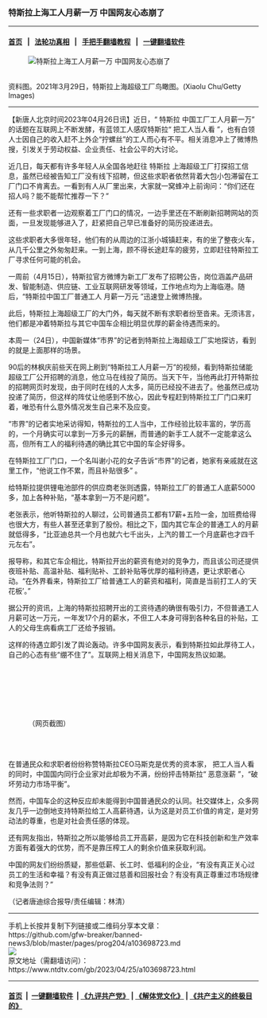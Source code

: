 ### 特斯拉上海工人月薪一万 中国网友心态崩了
------------------------

#### [首页](https://github.com/gfw-breaker/banned-news3/blob/master/README.md) &nbsp;&nbsp;|&nbsp;&nbsp; [法轮功真相](https://github.com/begood0513/basic/blob/master/README.md)  &nbsp;&nbsp;|&nbsp;&nbsp; [手把手翻墙教程](https://github.com/gfw-breaker/guides/wiki)  &nbsp;&nbsp;|&nbsp;&nbsp; [一键翻墙软件](https://github.com/gfw-breaker/nogfw/blob/master/README.md)  



<div><div class="featured_image">
 <figure>
  <img alt="特斯拉上海工人月薪一万 中国网友心态崩了" src="https://i.ntdtv.com/assets/uploads/2023/04/id103698724-GettyImages-1311107771-800x450.jpg"/>
 </figure><br/>
 <span class="caption">
  资料图。2021年3月29日，特斯拉上海超级工厂鸟瞰图。(Xiaolu Chu/Getty Images)
 </span>
</div>
</div><hr/>


<div><div class="post_content" itemprop="articleBody">
 <p>
  【新唐人北京时间2023年04月26日讯】近日，“
  <ok href="https://www.ntdtv.com/gb/特斯拉.htm">
   特斯拉
  </ok>
  中国工厂工人月薪一万” 的话题在互联网上不断发酵，有蓝领工人感叹特斯拉“
  <ok href="https://www.ntdtv.com/gb/把工人当人看.htm">
   把工人当人看
  </ok>
  ”，也有白领人士因自己的收入赶不上外企“拧螺丝”的工人而心有不平。相关消息冲上了微博热搜，引发关于劳动权益、企业责任、社会公平的大讨论。
 </p>
 <p>
  近几日，每天都有许多年轻人从全国各地赶往
  <ok href="https://www.ntdtv.com/gb/特斯拉.htm">
   特斯拉
  </ok>
  上海超级工厂打探招工信息，虽然已经被告知工厂没有线下招聘，但这些求职者依然背着大包小包滞留在工厂门口不肯离去。一看到有人从厂里出来，大家就一窝蜂冲上前询问：“你们还在招人吗？能不能帮忙推荐一下？”
 </p>
 <p>
  还有一些求职者一边观察着工厂门口的情况，一边手里还在不断刷新招聘网站的页面，一旦发现能够进入了，赶紧把自己早已准备好的简历投递进去。
 </p>
 <p>
  这些求职者大多很年轻，他们有的从周边的江浙小城镇赶来，有的坐了整夜火车，从几千公里之外匆匆赶来。一到上海，顾不得长途赶车的疲劳，立即赶往特斯拉工厂寻求任何可能的机会。
 </p>
 <p>
  一周前（4月15日），特斯拉官方微博为新工厂发布了招聘公告，岗位涵盖产品研发、智能制造、供应链、工业互联网研发等领域，工作地点均为上海临港。随后，“特斯拉中国工厂普通工人
  <ok href="https://www.ntdtv.com/gb/月薪一万元.htm">
   月薪一万元
  </ok>
  ”迅速登上微博热搜。
 </p>
 <p>
  此后，特斯拉上海超级工厂的大门外，每天就不断有求职者纷至沓来。无须讳言，他们都是冲着特斯拉与其它中国车企相比明显优厚的薪金待遇而来的。
 </p>
 <p>
  本周一（24日），中国新媒体“市界”的记者到特斯拉上海超级工厂实地探访，看到的就是上面那样的场景。
 </p>
 <p>
  90后的林枫庆前些天在网上刷到“特斯拉工人月薪一万”的视频，看到特斯拉储能超级工厂公开招聘的消息，他立马在线投了简历。当天下午，当他再此打开特斯拉的招聘网页时发现，由于同时在线的人太多，简历已经投不进去了。他虽然已成功投递了简历，但这样的阵仗让他感到不放心，因此专程赶到特斯拉工厂门口来盯着，唯恐有什么意外情况发生自己来不及应变。
 </p>
 <p>
  “市界”的记者实地采访得知，特斯拉的工人当中，工作经验比较丰富的，学历高的，一个月确实可以拿到一万多元的薪酬，而普通的新手工人就不一定能拿这么高，但所有工人的福利待遇的确比其它中国的车企好得多。
 </p>
 <p>
  在特斯拉工厂门口，一个名叫谢小花的女子告诉“市界”的记者，她家有亲戚就在这里工作，“他说工作不累，而且补贴很多” 。
 </p>
 <p>
  给特斯拉提供锂电池部件的供应商老张则透露，特斯拉工厂的普通工人底薪5000多，加上各种补贴，“基本拿到一万不是问题”。
 </p>
 <p>
  老张表示，他听特斯拉的人聊过，公司普通员工都有17薪+五险一金，加班费给得也很大方，有些人甚至还拿到了股份。相比之下，国内其它车企的普通工人的月薪就低得多，“比亚迪总共一个月也就六七千出头，上汽的普工一个月底薪也才四千元左右”。
 </p>
 <p>
  报导称，和其它车企相比，特斯拉开出的薪资有绝对的竞争力，而且该公司还提供夜班补贴、高温补贴、福利贴补、工龄补贴等优厚的福利待遇，更让求职者心动。“在外界看来，特斯拉工厂给普通工人的薪资和福利，简直是当前打工人的‘天花板’。”
 </p>
 <p>
  据公开的资讯，上海的特斯拉招聘开出的工资待遇的确很有吸引力，不但普通工人月薪可达一万元，一年发17个月的薪水，不但工人本身可得到各种名目的补贴，工人的父母生病看病工厂还给予报销。
 </p>
 <p>
  这样的待遇立即引发了舆论轰动。许多中国网友表示，看到特斯拉如此厚待工人，自己的心态有些“绷不住了”。互联网上相关消息下，中国网友热议如潮。
 </p>
 <p>
  <img alt="" class="size-medium wp-image-103698729 aligncenter" src="https://i.ntdtv.com/assets/uploads/2023/04/id103698729-7ee14cefd0ef125e19d017f4e3b51ecc-600x92.png">
   <img alt="" class="size-medium wp-image-103698725 aligncenter" src="https://i.ntdtv.com/assets/uploads/2023/04/id103698725-d9a4d78446a64f644e9e3562d6f3a591-600x225.png"/>
  </img>
 </p>
 <p>
  <img alt="" class="size-medium wp-image-103698727 aligncenter" src="https://i.ntdtv.com/assets/uploads/2023/04/id103698727-98cff74fce530dd2e259a0284d93733b-600x94.png"/>
 </p>
 <p>
  <img alt="" class="size-medium wp-image-103698730 aligncenter" src="https://i.ntdtv.com/assets/uploads/2023/04/id103698730-a98fb599b0dece853155c56aa4785f31-600x94.png"/>
 </p>
 <p>
  <img alt="" class="size-medium wp-image-103698731 aligncenter" src="https://i.ntdtv.com/assets/uploads/2023/04/id103698731-0ca56db9cbfc4c18a0d4e90035e2ca59-600x101.png"/>
  <img alt="" class="size-medium wp-image-103698732 aligncenter" src="https://i.ntdtv.com/assets/uploads/2023/04/id103698732-cb31dd274d8bc406a6d33d37eb907a2b-600x70.png"/>
 </p>
 <p>
  <img alt="" class="size-medium wp-image-103698733 aligncenter" src="https://i.ntdtv.com/assets/uploads/2023/04/id103698733-8505fea80ed25e74a020de51728dae52-600x125.png"/>
 </p>
 <figure class="wp-caption aligncenter" id="attachment_103698734" style="width: 600px">
  <img alt="" class="wp-image-103698734 size-medium" src="https://i.ntdtv.com/assets/uploads/2023/04/id103698734-f9b01cc3ff31921348ccf2ff8a96d824-600x105.png"/>
  <br/><figcaption class="wp-caption-text">
   （网页截图）
  </figcaption><br/>
 </figure><br/>
 <p>
  在普通民众和求职者纷纷称赞特斯拉CEO马斯克是优秀的资本家，
  <ok href="https://www.ntdtv.com/gb/把工人当人看.htm">
   把工人当人看
  </ok>
  的同时，中国国内同行企业家对此却极为不满，纷纷抨击特斯拉“
  <ok href="https://www.ntdtv.com/gb/恶意涨薪.htm">
   恶意涨薪
  </ok>
  ”，“破坏劳动力市场平衡”。
 </p>
 <p>
  然而，中国车企的这种反应却未能得到中国普通民众的认同。社交媒体上，众多网友几乎一边倒地支持特斯拉给工人高薪待遇，认为这是对员工价值的肯定，是对劳动法的尊重，也是对社会责任感的体现。
 </p>
 <p>
  还有网友指出，特斯拉之所以能够给员工开高薪，是因为它在科技创新和生产效率方面有着强大的优势，而不是靠压榨工人的剩余价值来获取利润。
 </p>
 <p>
  中国的网友们纷纷质疑，那些低薪、长工时、低福利的企业，“有没有真正关心过员工的生活和幸福？有没有真正做过慈善和回报社会？有没有真正尊重过市场规律和竞争法则？”
 </p>
 <p>
  （记者唐迪综合报导/责任编辑：林清）
 </p>
 <div class="single_ad">
 </div>
</div>
</div>
<hr/>
手机上长按并复制下列链接或二维码分享本文章：<br/>
https://github.com/gfw-breaker/banned-news3/blob/master/pages/prog204/a103698723.md <br/>
<a href='https://github.com/gfw-breaker/banned-news3/blob/master/pages/prog204/a103698723.md'><img src='https://github.com/gfw-breaker/banned-news3/blob/master/pages/prog204/a103698723.md.png'/></a> <br/>
原文地址（需翻墙访问）：https://www.ntdtv.com/gb/2023/04/25/a103698723.html


------------------------
#### [首页](https://github.com/gfw-breaker/banned-news3/blob/master/README.md) &nbsp;|&nbsp; [一键翻墙软件](https://github.com/gfw-breaker/nogfw/blob/master/README.md) &nbsp;| [《九评共产党》](https://github.com/gfw-breaker/9ping.md/blob/master/README.md#九评之一评共产党是什么) | [《解体党文化》](https://github.com/gfw-breaker/jtdwh.md/blob/master/README.md) | [《共产主义的终极目的》](https://github.com/gfw-breaker/gczydzjmd.md/blob/master/README.md)


<img src='http://gfw-breaker.win/banned-news3/pages/prog204/a103698723.md' width='0px' height='0px'/>